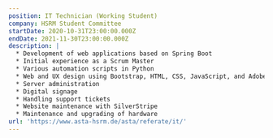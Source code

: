 ```yaml
---
position: IT Technician (Working Student)
company: HSRM Student Committee
startDate: 2020-10-31T23:00:00.000Z
endDate: 2021-11-30T23:00:00.000Z
description: |
  * Development of web applications based on Spring Boot
  * Initial experience as a Scrum Master
  * Various automation scripts in Python
  * Web and UX design using Bootstrap, HTML, CSS, JavaScript, and Adobe XD
  * Server administration
  * Digital signage
  * Handling support tickets
  * Website maintenance with SilverStripe
  * Maintenance and upgrading of hardware
url: 'https://www.asta-hsrm.de/asta/referate/it/'
---
```


